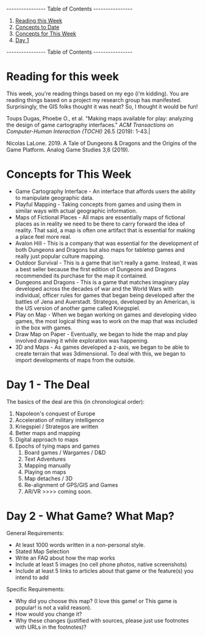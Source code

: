 ---------------- Table of Contents ---------------- 

1. [Reading this Week](#reading)
2. [Concepts to Date](#todate)
3. [Concepts for This Week](#thisweek)
4. [Day 1](#day1)

---------------- Table of Contents ---------------- 
# <a id="reading"></a>Reading for this week
This week, you're reading things based on my ego (i'm kidding). You are reading things based on a project my research group has manifested. Surprisingly, the GIS folks thought it was neat? So, I thought it would be fun!

Toups Dugas, Phoebe O., et al. "Making maps available for play: analyzing the design of game cartography interfaces." _ACM Transactions on Computer-Human Interaction (TOCHI)_ 26.5 (2019): 1-43.|

Nicolas LaLone. 2019. A Tale of Dungeons & Dragons and the Origins of the Game Platform. Analog Game Studies 3,6 (2019).
# <a id = "today"></a>Concepts for This Week 
* Game Cartography Interface - An interface that affords users the ability to manipulate geographic data.
* Playful Mapping - Taking concepts from games and using them in similar ways with actual geographic information.
* Maps of Fictional Places - All maps are essentially maps of fictional places as in reality we need to be there to carry forward the idea of reality. That said, a map is often one artifact that is essential for making a place feel more real.
* Avalon Hill - This is a company that was essential for the development of both Dungeons and Dragons but also maps for tabletop games and really just popular culture mapping. 
* Outdoor Survival - This is a game that isn't really a game. Instead, it was a best seller because the first edition of Dungeons and Dragons recommended its purchase for the map it contained.
* Dungeons and Dragons - This is a game that matches imaginary play developed across the decades of war and the World Wars with individual, officer rules for games that began being developed after the battles of Jena and Auerstadt. Strategos, developed by an American, is the US version of another game called Kriegspiel.
* Play on Map - When we began working on games and developing video games, the most logical thing was to work on the map that was included in the box with games. 
* Draw Map on Paper - Eventually, we began to hide the map and play involved drawing it while exploration was happening.
* 3D and Maps - As games developed a z-axis, we began to be able to create terrain that was 3dimensional. To deal with this, we began to import developments of maps from the outside.
# <a id = "day1"></a>Day 1 - The Deal

The basics of the deal are this (in chronological order): 
1. Napoleon's conquest of Europe
2. Acceleration of military intelligence 
3. Kriegspiel / Strategos are written 
4. Better maps and mapping
5. Digital approach to maps
6. Epochs of tying maps and games
	1. Board games / Wargames / D&D
	2. Text Adventures
	3. Mapping manually
	4. Playing on maps
	5. Map detaches / 3D
	6. Re-alignment of GPS/GIS and Games
	7. AR/VR >>>> coming soon.
# <a id = "day2"></a>Day 2 - What Game? What Map?

General Requirements: 

- At least 1000 words written in a non-personal style. 
- Stated Map Selection
- Write an FAQ about how the map works
- Include at least 5 images (no cell phone photos, native screenshots)
- Include at least 5 links to articles about that game or the feature(s) you intend to add

Specific Requirements: 

- Why did you choose this map? (I love this game! or This game is popular! is not a valid reason).
- How would you change it?
- Why these changes (justified with sources, please just use footnotes with URLs in the footnotes)?